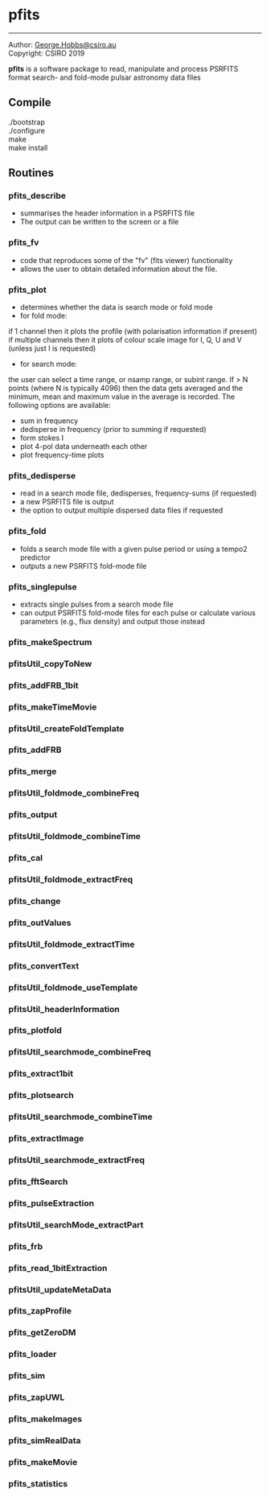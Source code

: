 # pfits
---
Author:    George.Hobbs@csiro.au  
Copyright: CSIRO 2019 

**pfits** is a software package to read, manipulate and process PSRFITS format search- and fold-mode pulsar astronomy data files 

## Compile
./bootstrap  
./configure  
make  
make install

## Routines

### pfits_describe

+ summarises the header information in a PSRFITS file
+ The output can be written to the screen or a file

### pfits_fv

+ code that reproduces some of the "fv" (fits viewer) functionality
+ allows the user to obtain detailed information about the file.

### pfits_plot

+ determines whether the data is search mode or fold mode
+ for fold mode:

if 1 channel then it plots the profile (with polarisation information if present)
if multiple channels then it plots of colour scale image for I, Q, U and V (unless just I is requested)

+ for search mode:

the user can select a time range, or nsamp range, or subint range. If > N points (where N is typically 4096) then the data gets averaged and the minimum, mean and maximum value in the average is recorded. The following options are available:

- sum in frequency
- dedisperse in frequency (prior to summing if requested)
- form stokes I
- plot 4-pol data underneath each other
- plot frequency-time plots

### pfits_dedisperse

+ read in a search mode file, dedisperses, frequency-sums (if requested)
+ a new PSRFITS file is output
+ the option to output multiple dispersed data files if requested

### pfits_fold

+ folds a search mode file with a given pulse period or using a tempo2 predictor
+ outputs a new PSRFITS fold-mode file

### pfits_singlepulse

+ extracts single pulses from a search mode file
+ can output PSRFITS fold-mode files for each pulse or calculate various parameters (e.g., flux density) and output those instead

### pfits_makeSpectrum
### pfitsUtil_copyToNew
### pfits_addFRB_1bit   
### pfits_makeTimeMovie
### pfitsUtil_createFoldTemplate
### pfits_addFRB
### pfits_merge
### pfitsUtil_foldmode_combineFreq
### pfits_output
### pfitsUtil_foldmode_combineTime
### pfits_cal
### pfitsUtil_foldmode_extractFreq
### pfits_change
### pfits_outValues
### pfitsUtil_foldmode_extractTime
### pfits_convertText    
### pfitsUtil_foldmode_useTemplate
### pfitsUtil_headerInformation
### pfits_plotfold  
### pfitsUtil_searchmode_combineFreq
### pfits_extract1bit
### pfits_plotsearch           
### pfitsUtil_searchmode_combineTime
### pfits_extractImage
### pfitsUtil_searchmode_extractFreq
### pfits_fftSearch
### pfits_pulseExtraction      
### pfitsUtil_searchMode_extractPart
### pfits_frb
### pfits_read_1bitExtraction
### pfitsUtil_updateMetaData
### pfits_zapProfile
### pfits_getZeroDM                 
### pfits_loader
### pfits_sim
### pfits_zapUWL
### pfits_makeImages
### pfits_simRealData
### pfits_makeMovie
### pfits_statistics

